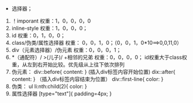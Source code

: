- 选择器；
1. ！imporant 权重：1，0，0，0，0
2. inline-style 权重：1，0，0，0；
3. id 权重：0，1，0，0；
4. class/伪类/属性选择器 权重： 0，0，1，0；（0，0，1，0*10==>0,0,11,0）
5. div（元素选择器）/伪元素 权重：0，0，0，1；
6. *（通配符）/ >(儿子)/ +相邻的兄弟 权重：0，0，0，0；
id权重大于class权重，从左到右开始比较。优先级从上往下依次排列
7. 伪元素：
div::before{
    content:
}
(插入div标签内容开始位置)
dix::after{
    content:
}
（插入div标签内容结束为位置）
div::first-line{
    color:
}
8. 伪类：
ul li:nth:child(2){
    color:
}
9. 属性选择器
[type="text"]{
    padding=4px;
}
